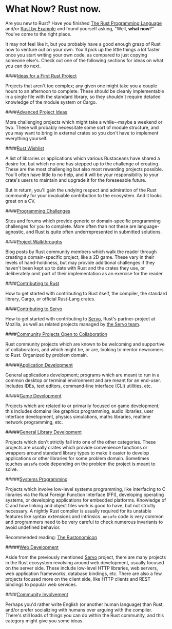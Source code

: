 # What Now? Rust now.

Are you new to Rust? Have you finished [The Rust Programming Language][trpl] and/or [Rust by Example][rbe] and found yourself asking, "Well, **what now**?" You've come to the right place.

It may not feel like it, but you probably have a good enough grasp of Rust now to venture out on your own. You'll pick up the little things a lot faster once you start writing your own code, as compared to just copying someone else's. Check out one of the following sections for ideas on what you can do next.

####[Ideas for a First Rust Project](ideas-first.md)

Projects that aren't too complex; any given one might take you a couple hours to an afternoon to complete. These should be cleanly implementable in a single file with the standard library, so they shouldn't require detailed knowledge of the module system or Cargo.

####[Advanced Project Ideas](ideas-advanced.md)

More challenging projects which might take a while--maybe a weekend or two. These will probably necessitate some sort of module structure, and you may want to bring in external crates so you don't have to implement everything yourself.

####[Rust Wishlist](ideas-wishlist.md)

A list of libraries or applications which various Rustaceans have shared a desire for, but which no one has stepped up to the challenge of creating. These are the most challenging but also most rewarding projects possible. You'll often have little to no help, and it will be your responsibility to your crate's users to maintain and upgrade it for the foreseeable future. 

But in return, you'll gain the undying respect and admiration of the Rust community for your invaluable contribution to the ecosystem. And it looks great on a CV.

####[Programming Challenges](challenges.md)

Sites and forums which provide generic or domain-specific programming challenges for you to complete. More often than not these are language-agnostic, and Rust is quite often underrepresented in submitted solutions. 

####[Project Walkthroughs](walkthroughs.md)

Blog posts by Rust community members which walk the reader through creating a domain-specific project, like a 2D game. These vary in their levels of hand-holdiness, but may provide additional challenges if they haven't been kept up to date with Rust and the crates they use, or deliberately omit part of their implementation as an exercise for the reader.

####[Contributing to Rust](contrib-rust.md)

How to get started with contributing to Rust itself, the compiler, the standard library, Cargo, or official Rust-Lang crates.

####[Contributing to Servo](contrib-servo.md)

How to get started with contributing to [Servo][servo], Rust's partner-project at Mozilla, as well as related projects managed by [the Servo team][servo-team].

####[Community Projects Open to Collaboration](contrib-community.md)

Rust community projects which are known to be welcoming and supportive of collaborators, and which might be, or are, looking to mentor newcomers to Rust. Organized by problem domain.

#####[Application Development](contrib-community.md#app-development)

General applications development; programs which are meant to run in a common desktop or terminal environment and are meant for an end-user. Includes IDEs, text editors, command-line interface (CLI) utilities, etc.

#####[Game Development](contrib-community.md#game-development)

Projects which are related to or primarily focused on game development; this includes domains like graphics programming, audio libraries, user interface development, physics simulations, maths libraries, realtime network programming, etc.

#####[General Library Development](contrib-community.md#general-library-development)

Projects which don't strictly fall into one of the other categories. These projects are usually crates which provide convenience functions or wrappers around standard library types to make it easier to develop applications or other libraries for some problem domain. Sometimes touches `unsafe` code depending on the problem the project is meant to solve.

#####[Systems Programming](contrib-community.md#systems-programming)

Projects which involve low-level systems programming, like interfacing to C libraries via the Rust Foreign Function Interface (FFI), developing operating systems, or developing applications for embedded platforms. Knowledge of C and how linking and object files work is good to have, but not strictly necessary. A nightly Rust compiler is usually required for its unstable features like syntax extensions and intrinsics. `unsafe` code is very common and programmers need to be very careful to check numerous invariants to avoid undefined behavior.

Recommended reading: [The Rustonomicon](https://doc.rust-lang.org/nightly/nomicon/)

#####[Web Development](contrib-community.md#web-development)

Aside from the previously mentioned [Servo][servo] project, there are many projects in the Rust ecosystem revolving around web development, usually focused on the server side. These include low-level HTTP libraries, web servers, web application frameworks, database bindings, etc. There are also a few projects focused more on the client side, like HTTP clients and REST bindings to popular web services.

####[Community Involvement](community-other.md)

Perhaps you'd rather write English (or another human language) than Rust, and/or prefer socializing with humans over arguing with the compiler. There's still loads of things you can do within the Rust community, and this category might give you some ideas.

[trpl]: https://doc.rust-lang.org/nightly/book/
[rbe]: http://rustbyexample.com/
[servo]: https://github.com/servo/servo
[servo-team]: https://github.com/servo

